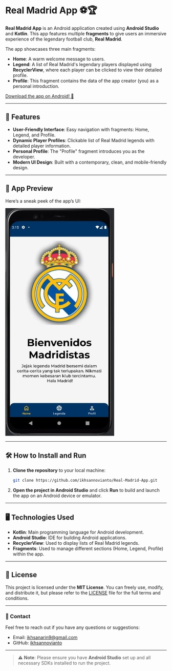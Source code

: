 # Real Madrid App ⚽🏆

**Real Madrid App** is an Android application created using **Android Studio** and **Kotlin**. This app features multiple **fragments** to give users an immersive experience of the legendary football club, **Real Madrid**. 

The app showcases three main fragments:
- **Home**: A warm welcome message to users.
- **Legend**: A list of Real Madrid's legendary players displayed using **RecyclerView**, where each player can be clicked to view their detailed profile.
- **Profile**: This fragment contains the data of the app creator (you) as a personal introduction.

[Download the app on Android! 📱](#)

---

## 🌟 Features

- **User-Friendly Interface**: Easy navigation with fragments: Home, Legend, and Profile.
- **Dynamic Player Profiles**: Clickable list of Real Madrid legends with detailed player information.
- **Personal Profile**: The "Profile" fragment introduces you as the developer.
- **Modern UI Design**: Built with a contemporary, clean, and mobile-friendly design.
  
---

## 📸 App Preview

Here’s a sneak peek of the app’s UI:

![Real Madrid App Preview](docs-image/preview-app.jpg)

---

## 🛠️ How to Install and Run

1. **Clone the repository** to your local machine:
    ```bash
    git clone https://github.com/ikhsannovianto/Real-Madrid-App.git
    ```

2. **Open the project in Android Studio** and click **Run** to build and launch the app on an Android device or emulator.

---

## 🖥️ Technologies Used

- **Kotlin**: Main programming language for Android development.
- **Android Studio**: IDE for building Android applications.
- **RecyclerView**: Used to display lists of Real Madrid legends.
- **Fragments**: Used to manage different sections (Home, Legend, Profile) within the app.

---

## 📜 License

This project is licensed under the **MIT License**. You can freely use, modify, and distribute it, but please refer to the [LICENSE](LICENSE) file for the full terms and conditions.

---

### 💬 Contact

Feel free to reach out if you have any questions or suggestions:

- Email: ikhsanarin9@gmail.com
- GitHub: [ikhsannovianto](https://github.com/ikhsannovianto)

---

> ⚠️ **Note**: Please ensure you have **Android Studio** set up and all necessary SDKs installed to run the project.
